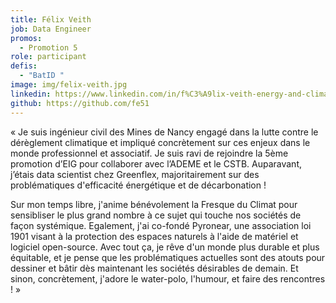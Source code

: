```yaml
---
title: Félix Veith
job: Data Engineer
promos:
  - Promotion 5
role: participant
defis:
  - "BatID "
image: img/felix-veith.jpg
linkedin: https://www.linkedin.com/in/f%C3%A9lix-veith-energy-and-climate-engineer
github: https://github.com/fe51
---
```

« Je suis ingénieur civil des Mines de Nancy engagé dans la lutte contre le dérèglement climatique et impliqué concrètement sur ces enjeux dans le monde professionnel et associatif. Je suis ravi de rejoindre la 5ème promotion d’EIG pour collaborer avec l’ADEME et le CSTB. Auparavant, j’étais data scientist chez Greenflex, majoritairement sur des problématiques d'efficacité énergétique et de décarbonation ! 

Sur mon temps libre, j'anime bénévolement la Fresque du Climat pour sensibliser le plus grand nombre à ce sujet qui touche nos sociétés de façon systémique. Egalement, j'ai co-fondé Pyronear, une association loi 1901 visant à la protection des espaces naturels à l'aide de matériel et logiciel open-source. Avec tout ça, je rêve d'un monde plus durable et plus équitable, et je pense que les problématiques actuelles sont des atouts pour dessiner et bâtir dès maintenant les sociétés désirables de demain. Et sinon, concrètement, j'adore le water-polo, l'humour, et faire des rencontres ! »
